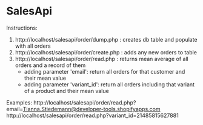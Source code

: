 # SalesApi

Instructions: 
1. http://localhost/salesapi/order/dump.php : creates db table and populate with all orders
2. http://localhost/salesapi/order/create.php : adds any new orders to table
3. http://localhost/salesapi/order/read.php : returns mean average of all orders and a record of them
    - adding parameter 'email': return all orders for that customer and their mean value
    - adding parameter 'variant_id': return all orders including that variant of a product and their mean value
    
    
Examples: 
  http://localhost/salesapi/order/read.php?email=Tianna.Stiedemann@developer-tools.shopifyapps.com
  http://localhost/salesapi/order/read.php?variant_id=21485815627881
